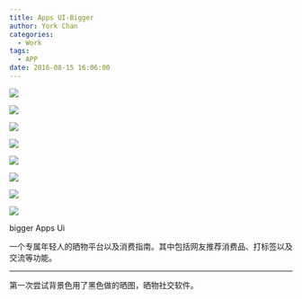 ```yaml
---
title: Apps UI-Bigger
author: York Chan
categories:
  - Work
tags: 
  - APP
date: 2016-08-15 16:06:00
---
```


![](http://image.psdpi.com/image/bigger/bigger-3.jpg)

<!-- less -->

![](http://image.psdpi.com/image/bigger/app-ico.png)

![](http://image.psdpi.com/image/bigger/app-logo.png)

![](http://image.psdpi.com/image/bigger/bigger-ico.jpg)

![](http://image.psdpi.com/image/bigger/bigger-1.jpg)

![](http://image.psdpi.com/image/bigger/bigger-2.jpg)

![](http://image.psdpi.com/image/bigger/bigger-3.jpg)

![](http://image.psdpi.com/image/bigger/bigger-4.jpg)

bigger Apps Ui

一个专属年轻人的晒物平台以及消费指南。其中包括网友推荐消费品、打标签以及交流等功能。

* * *

第一次尝试背景色用了黑色做的晒图，晒物社交软件。